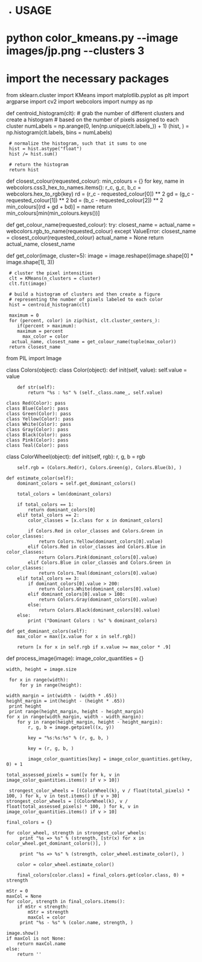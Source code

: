 - # USAGE
 # python color_kmeans.py --image images/jp.png --clusters 3

 # import the necessary packages
 from sklearn.cluster import KMeans
 import matplotlib.pyplot as plt
 import argparse
 import cv2
 import webcolors
 import numpy as np

 def centroid_histogram(clt):
     # grab the number of different clusters and create a histogram
     # based on the number of pixels assigned to each cluster
     numLabels = np.arange(0, len(np.unique(clt.labels_)) + 1)
     (hist, ) = np.histogram(clt.labels, bins = numLabels)

     # normalize the histogram, such that it sums to one
     hist = hist.astype("float")
     hist /= hist.sum()

     # return the histogram
     return hist

 def closest_colour(requested_colour):
     min_colours = {}
     for key, name in webcolors.css3_hex_to_names.items():
         r_c, g_c, b_c = webcolors.hex_to_rgb(key)
         rd = (r_c - requested_colour[0]) ** 2
         gd = (g_c - requested_colour[1]) ** 2
         bd = (b_c - requested_colour[2]) ** 2
         min_colours[(rd + gd + bd)] = name
     return min_colours[min(min_colours.keys())]

 def get_colour_name(requested_colour):
     try:
         closest_name = actual_name = webcolors.rgb_to_name(requested_colour)
     except ValueError:
         closest_name = closest_colour(requested_colour)
         actual_name = None
     return actual_name, closest_name


 def get_color(image, cluster=5):
     image = image.reshape((image.shape[0] * image.shape[1], 3))

     # cluster the pixel intensities
     clt = KMeans(n_clusters = cluster)
     clt.fit(image)

     # build a histogram of clusters and then create a figure
     # representing the number of pixels labeled to each color
     hist = centroid_histogram(clt)

     maximum = 0
     for (percent, color) in zip(hist, clt.cluster_centers_):
     	if(percent > maximum):
        maximum = percent
     	  max_color = color
      actual_name, closest_name = get_colour_name(tuple(max_color))
     return closest_name


from PIL import Image

class Colors(object):
    class Color(object):
        def init(self, value):
            self.value = value

        def str(self):
            return "%s : %s" % (self._class.name_, self.value)

    class Red(Color): pass
    class Blue(Color): pass
    class Green(Color): pass
    class Yellow(Color): pass
    class White(Color): pass
    class Gray(Color): pass
    class Black(Color): pass
    class Pink(Color): pass
    class Teal(Color): pass

class ColorWheel(object):
    def init(self, rgb):
        r, g, b = rgb

        self.rgb = (Colors.Red(r), Colors.Green(g), Colors.Blue(b), )

    def estimate_color(self):
        dominant_colors = self.get_dominant_colors()

        total_colors = len(dominant_colors)

        if total_colors == 1:
            return dominant_colors[0]
        elif total_colors == 2:
            color_classes = [x.class for x in dominant_colors]

            if Colors.Red in color_classes and Colors.Green in color_classes:
                return Colors.Yellow(dominant_colors[0].value)
            elif Colors.Red in color_classes and Colors.Blue in color_classes:
                return Colors.Pink(dominant_colors[0].value)
            elif Colors.Blue in color_classes and Colors.Green in color_classes:
                return Colors.Teal(dominant_colors[0].value)
        elif total_colors == 3:
            if dominant_colors[0].value > 200:
                return Colors.White(dominant_colors[0].value)
            elif dominant_colors[0].value > 100:
                return Colors.Gray(dominant_colors[0].value)
            else:
                return Colors.Black(dominant_colors[0].value)
        else:
            print ("Dominant Colors : %s" % dominant_colors)

    def get_dominant_colors(self):
        max_color = max([x.value for x in self.rgb])

        return [x for x in self.rgb if x.value >= max_color * .9]

def process_image(image):
    image_color_quantities = {}

    width, height = image.size

     for x in range(width):
         for y in range(height):

    width_margin = int(width - (width * .65))
    height_margin = int(height - (height * .65))
     print height
     print range(height_margin, height - height_margin)
    for x in range(width_margin, width - width_margin):
        for y in range(height_margin, height - height_margin):
            r, g, b = image.getpixel((x, y))

            key = "%s:%s:%s" % (r, g, b, )

            key = (r, g, b, )

            image_color_quantities[key] = image_color_quantities.get(key, 0) + 1

    total_assessed_pixels = sum([v for k, v in image_color_quantities.items() if v > 10])

     strongest_color_wheels = [(ColorWheel(k), v / float(total_pixels) * 100, ) for k, v in test.items() if v > 30]
    strongest_color_wheels = [(ColorWheel(k), v / float(total_assessed_pixels) * 100, ) for k, v in image_color_quantities.items() if v > 10]

    final_colors = {}

    for color_wheel, strength in strongest_color_wheels:
         print "%s => %s" % (strength, [str(x) for x in color_wheel.get_dominant_colors()], )

         print "%s => %s" % (strength, color_wheel.estimate_color(), )

        color = color_wheel.estimate_color()

        final_colors[color.class] = final_colors.get(color.class, 0) + strength

    mStr = 0
    maxCol = None
    for color, strength in final_colors.items():
        if mStr < strength:
            mStr = strength
            maxCol = color
         print "%s - %s" % (color.name, strength, )

    image.show()
    if maxCol is not None:
        return maxCol.name
    else:
        return ''

